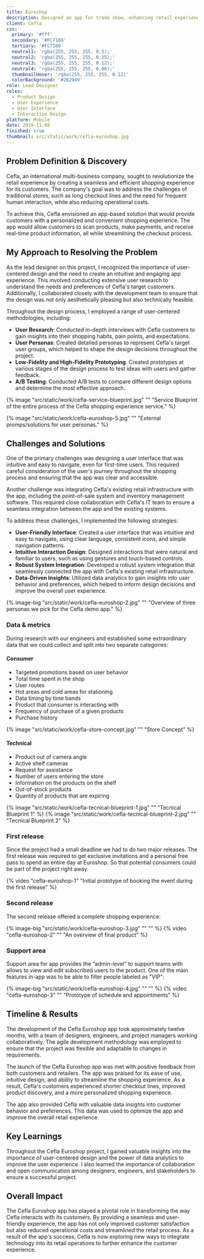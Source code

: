 ```yaml
---
title: Euroshop
description: Designed an app for trade show, enhancing retail experience with innovative, user-friendly shopping solutions.
client: Cefla
css:
  primary: '#fff'
  secondary: '#FC7169'
  tertiary: '#FC7169'
  neutral1: 'rgba(255, 255, 255, 0.5);'
  neutral2: 'rgba(255, 255, 255, 0.25);'
  neutral3: 'rgba(255, 255, 255, 0.12);'
  neutral4: 'rgba(255, 255, 255, 0.06);'
  thumbnailHover: 'rgba(255, 255, 255, 0.12)'
  colorBackground: '#262949'
role: Lead Designer
roles:
  - Product Design
  - User Experience
  - User Interface
  - Interaction Design
platform: Mobile
date: 2019-11-08
finished: true
thumbnail: src/static/work/cefla-euroshop.jpg
---
```


## Problem Definition & Discovery

Cefla, an international multi-business company, sought to revolutionize the retail experience by creating a seamless and efficient shopping experience for its customers. The company's goal was to address the challenges of traditional stores, such as long checkout lines and the need for frequent human interaction, while also reducing operational costs.

To achieve this, Cefla envisioned an app-based solution that would provide customers with a personalized and convenient shopping experience. The app would allow customers to scan products, make payments, and receive real-time product information, all while streamlining the checkout process.

## My Approach to Resolving the Problem

As the lead designer on this project, I recognized the importance of user-centered design and the need to create an intuitive and engaging app experience. This involved conducting extensive user research to understand the needs and preferences of Cefla's target customers. Additionally, I collaborated closely with the development team to ensure that the design was not only aesthetically pleasing but also technically feasible.

Throughout the design process, I employed a range of user-centered methodologies, including:

- **User Research**: Conducted in-depth interviews with Cefla customers to gain insights into their shopping habits, pain points, and expectations.
- **User Personas**: Created detailed personas to represent Cefla's target user groups, which helped to shape the design decisions throughout the project.
- **Low-Fidelity and High-Fidelity Prototyping**: Created prototypes at various stages of the design process to test ideas with users and gather feedback.
- **A/B Testing**: Conducted A/B tests to compare different design options and determine the most effective approach.

{% image "src/static/work/cefla-service-blueprint.jpg" "" "Service Blueprint of the entire process of the Cefla shopping experience service." %}

{% image "src/static/work/cefla-euroshop-5.jpg" "" "External promps/solutions for user personas." %}

## Challenges and Solutions

One of the primary challenges was designing a user interface that was intuitive and easy to navigate, even for first-time users. This required careful consideration of the user's journey throughout the shopping process and ensuring that the app was clear and accessible.

Another challenge was integrating Cefla's existing retail infrastructure with the app, including the point-of-sale system and inventory management software. This required close collaboration with Cefla's IT team to ensure a seamless integration between the app and the existing systems.

To address these challenges, I implemented the following strategies:

- **User-Friendly Interface**: Created a user interface that was intuitive and easy to navigate, using clear language, consistent icons, and simple navigation patterns.
- **Intuitive Interaction Design**: Designed interactions that were natural and familiar to users, such as using gestures and touch-based controls.
- **Robust System Integration**: Developed a robust system integration that seamlessly connected the app with Cefla's existing retail infrastructure.
- **Data-Driven Insights**: Utilized data analytics to gain insights into user behavior and preferences, which helped to inform design decisions and improve the overall user experience.

{% image-big "src/static/work/cefla-euroshop-2.jpg" "" "Overview of three personas we pick for the Cefla demo app." %}

### Data & metrics

During research with our engineers and established some extraordinary data that we could collect and split into two separate categories:

#### Consumer
  - Targeted promotions based on user behavior
  - Total time spent in the shop
  - User routes
  - Hot areas and cold areas for stationing
  - Data timing by time bands
  - Product that consumer is interacting with
  - Frequency of purchase of a given products
  - Purchase history

{% image "src/static/work/cefla-store-concept.jpg" "" "Store Concept" %}

#### Technical
  - Product out of camera angle
  - Active shelf cameras
  - Request for assistance
  - Number of users entering the store
  - Information on the products on the shelf
  - Out-of-stock products
  - Quantity of products that are expiring

{% image "src/static/work/cefla-tecnical-blueprint-1.jpg" "" "Tecnical Blueprint 1" %}
{% image "src/static/work/cefla-tecnical-blueprint-2.jpg" "" "Tecnical Blueprint 2" %}

### First release

Since the project had a small deadline we had to do two major releases. The first release was required to get exclusive invitations and a personal free pass to spend an entire day at Euroshop. So that potential consumers could be part of the project right away.

{% video "cefla-euroshop-1" "Initial prototype of booking the event during the first release" %}

### Second release

The second release offered a complete shopping experience:

{% image-big "src/static/work/cefla-euroshop-3.jpg" "" "" %}
{% video "cefla-euroshop-2" "" "An overview of final product" %}

### Support area

Support area for app provides the “admin-level” to support teams with allows to view and edit subscribed users to the product. One of the main features in-app was to be able to filter people labeled as "VIP":

{% image-big "src/static/work/cefla-euroshop-4.jpg" "" "" %}
{% video "cefla-euroshop-3" "" "Prototype of schedule and appointments" %}

## Timeline & Results

The development of the Cefla Euroshop app took approximately twelve months, with a team of designers, engineers, and project managers working collaboratively. The agile development methodology was employed to ensure that the project was flexible and adaptable to changes in requirements.

The launch of the Cefla Euroshop app was met with positive feedback from both customers and retailers. The app was praised for its ease of use, intuitive design, and ability to streamline the shopping experience. As a result, Cefla's customers experienced shorter checkout lines, improved product discovery, and a more personalized shopping experience.

The app also provided Cefla with valuable data insights into customer behavior and preferences. This data was used to optimize the app and improve the overall retail experience.

## Key Learnings

Throughout the Cefla Euroshop project, I gained valuable insights into the importance of user-centered design and the power of data analytics to improve the user experience. I also learned the importance of collaboration and open communication among designers, engineers, and stakeholders to ensure a successful project.

## Overall Impact

The Cefla Euroshop app has played a pivotal role in transforming the way Cefla interacts with its customers. By providing a seamless and user-friendly experience, the app has not only improved customer satisfaction but also reduced operational costs and streamlined the retail process. As a result of the app's success, Cefla is now exploring new ways to integrate technology into its retail operations to further enhance the customer experience.
